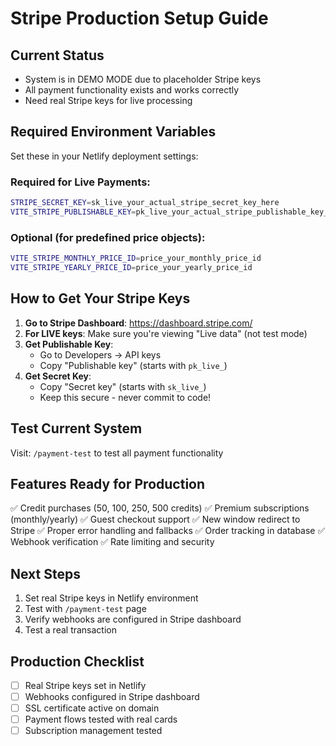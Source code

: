 # Stripe Production Setup Guide

## Current Status
- System is in DEMO MODE due to placeholder Stripe keys
- All payment functionality exists and works correctly
- Need real Stripe keys for live processing

## Required Environment Variables

Set these in your Netlify deployment settings:

### Required for Live Payments:
```bash
STRIPE_SECRET_KEY=sk_live_your_actual_stripe_secret_key_here
VITE_STRIPE_PUBLISHABLE_KEY=pk_live_your_actual_stripe_publishable_key_here
```

### Optional (for predefined price objects):
```bash
VITE_STRIPE_MONTHLY_PRICE_ID=price_your_monthly_price_id
VITE_STRIPE_YEARLY_PRICE_ID=price_your_yearly_price_id
```

## How to Get Your Stripe Keys

1. **Go to Stripe Dashboard**: https://dashboard.stripe.com/
2. **For LIVE keys**: Make sure you're viewing "Live data" (not test mode)
3. **Get Publishable Key**: 
   - Go to Developers → API keys
   - Copy "Publishable key" (starts with `pk_live_`)
4. **Get Secret Key**:
   - Copy "Secret key" (starts with `sk_live_`)
   - Keep this secure - never commit to code!

## Test Current System

Visit: `/payment-test` to test all payment functionality

## Features Ready for Production

✅ Credit purchases (50, 100, 250, 500 credits)
✅ Premium subscriptions (monthly/yearly)
✅ Guest checkout support
✅ New window redirect to Stripe
✅ Proper error handling and fallbacks
✅ Order tracking in database
✅ Webhook verification
✅ Rate limiting and security

## Next Steps

1. Set real Stripe keys in Netlify environment
2. Test with `/payment-test` page
3. Verify webhooks are configured in Stripe dashboard
4. Test a real transaction

## Production Checklist

- [ ] Real Stripe keys set in Netlify
- [ ] Webhooks configured in Stripe dashboard  
- [ ] SSL certificate active on domain
- [ ] Payment flows tested with real cards
- [ ] Subscription management tested
